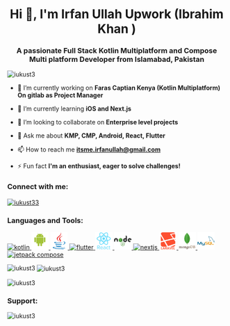 <h1 align="center">Hi 👋, I'm Irfan Ullah Upwork (Ibrahim Khan ) </h1>
<h3 align="center">A passionate Full Stack Kotlin Multiplatform and Compose Multi platform Developer from Islamabad, Pakistan</h3>

<p align="left"> <img src="https://komarev.com/ghpvc/?username=iukust3&label=Profile%20views&color=0e75b6&style=flat" alt="iukust3" /> </p>

- 🔭 I’m currently working on **Faras Captian Kenya (Kotlin Multiplatform) On gitlab as Project Manager**

- 🌱 I’m currently learning **iOS and Next.js**

- 👯 I’m looking to collaborate on **Enterprise level projects**

- 💬 Ask me about **KMP, CMP, Android, React, Flutter**

- 📫 How to reach me **itsme.irfanullah@gmail.com**

- ⚡ Fun fact **I'm an enthusiast, eager to solve challenges!**

<h3 align="left">Connect with me:</h3>
<p align="left">
<a href="https://www.linkedin.com/in/irfanullah2/" target="blank"><img align="center" src="https://raw.githubusercontent.com/rahuldkjain/github-profile-readme-generator/master/src/images/icons/Social/linked-in-alt.svg" alt="iukust33" height="30" width="40" /></a>
</p>

<h3 align="left">Languages and Tools:</h3>
<p align="left">
    <a href="https://kotlinlang.org" target="_blank" rel="noreferrer">
        <img src="https://www.vectorlogo.zone/logos/kotlinlang/kotlinlang-icon.svg" alt="kotlin" width="40"
            height="40" />
    </a>
    <a href="https://developer.android.com" target="_blank" rel="noreferrer">
        <img src="https://raw.githubusercontent.com/devicons/devicon/master/icons/android/android-original-wordmark.svg"
            alt="android" width="40" height="40" />
    </a>
    <a href="https://www.java.com" target="_blank" rel="noreferrer">
        <img src="https://raw.githubusercontent.com/devicons/devicon/master/icons/java/java-original.svg" alt="java"
            width="40" height="40" />
    </a>
    <a href="https://flutter.dev" target="_blank" rel="noreferrer">
        <img src="https://www.vectorlogo.zone/logos/flutterio/flutterio-icon.svg" alt="flutter" width="40"
            height="40" />
    </a>
    <a href="https://reactjs.org/" target="_blank" rel="noreferrer">
        <img src="https://raw.githubusercontent.com/devicons/devicon/master/icons/react/react-original-wordmark.svg"
            alt="react" width="40" height="40" />
    </a>
    <a href="https://nodejs.org" target="_blank" rel="noreferrer">
        <img src="https://raw.githubusercontent.com/devicons/devicon/master/icons/nodejs/nodejs-original-wordmark.svg"
            alt="nodejs" width="40" height="40" />
    </a>
    <a href="https://nextjs.org/" target="_blank" rel="noreferrer">
        <img src="https://cdn.worldvectorlogo.com/logos/nextjs-2.svg" alt="nextjs" width="40" height="40" />
    </a>
    <a href="https://laravel.com/" target="_blank" rel="noreferrer">
        <img src="https://raw.githubusercontent.com/devicons/devicon/master/icons/laravel/laravel-plain-wordmark.svg"
            alt="laravel" width="40" height="40" />
    </a>
    <a href="https://www.mongodb.com/" target="_blank" rel="noreferrer">
        <img src="https://raw.githubusercontent.com/devicons/devicon/master/icons/mongodb/mongodb-original-wordmark.svg"
            alt="mongodb" width="40" height="40" />
    </a>
    <a href="https://www.mysql.com/" target="_blank" rel="noreferrer">
        <img src="https://raw.githubusercontent.com/devicons/devicon/master/icons/mysql/mysql-original-wordmark.svg"
            alt="mysql" width="40" height="40" />
    </a>
    <a href="https://developer.android.com/jetpack/compose" target="_blank" rel="noreferrer">
        <img src="https://img.shields.io/badge/Jetpack%20Compose-4285F4?style=for-the-badge&logo=jetpack-compose&logoColor=white"
            alt="jetpack compose" />
    </a>
</p>

<p><img align="left" src="https://github-readme-stats.vercel.app/api/top-langs?username=iukust3&show_icons=true&locale=en&layout=compact" alt="iukust3" /></p>

<p>&nbsp;<img align="center" src="https://github-readme-stats.vercel.app/api?username=iukust3&show_icons=true&locale=en" alt="iukust3" /></p>

<p><img align="center" src="https://github-readme-streak-stats.herokuapp.com/?user=iukust3&" alt="iukust3" /></p>

<h3 align="left">Support:</h3>
<p><a href="https://www.buymeacoffee.com/iukust3"> <img align="left" src="https://cdn.buymeacoffee.com/buttons/v2/default-yellow.png" height="50" width="210" alt="iukust3" /></a></p><br><br>
